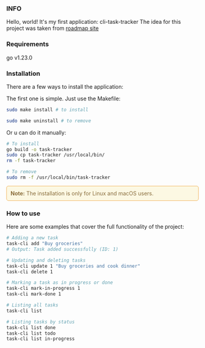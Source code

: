 ### INFO

Hello, world!
It's my first application: cli-task-tracker
The idea for this project was taken from [roadmap site](https://roadmap.sh/projects/task-tracker)

### Requirements

go v1.23.0

### Installation

There are a few ways to install the application:

The first one is simple. Just use the Makefile:
```sh
sudo make install # to install

sudo make uninstall # to remove
```

Or u can do it manually:
```sh
# To install
go build -o task-tracker
sudo cp task-tracker /usr/local/bin/
rm -f task-tracker

# To remove
sudo rm -f /usr/local/bin/task-tracker
```

<div style="border: 1px solid #f0ad4e; background-color: #fcf8e3; color: #8a6d3b; padding: 10px; border-radius: 5px;">
  <strong>Note:</strong> The installation is only for Linux and macOS users.
</div>


### How to use

Here are some examples that cover the full functionality of the project:
```sh
# Adding a new task
task-cli add "Buy groceries"
# Output: Task added successfully (ID: 1)

# Updating and deleting tasks
task-cli update 1 "Buy groceries and cook dinner"
task-cli delete 1

# Marking a task as in progress or done
task-cli mark-in-progress 1
task-cli mark-done 1

# Listing all tasks
task-cli list

# Listing tasks by status
task-cli list done
task-cli list todo
task-cli list in-progress
```
